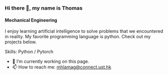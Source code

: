 ### Hi there 👋, my name is Thomas
#### Mechanical Engineering
I enjoy learning artificial intelligence to solve problems that we encountered in reality. My favorite programming language is python. Check out my projects below.

Skills: Python / Pytorch 

- 🔭 I’m currently working on this page. 
- 📫 How to reach me: mhlamag@connect.ust.hk 





